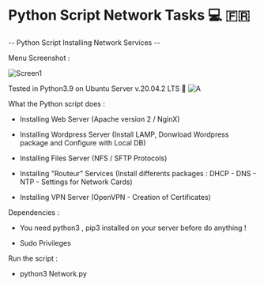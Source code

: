# Python Script Network Tasks  💻   🇫🇷 

-- Python Script Installing Network Services -- 


Menu Screenshot :


![Screen1](https://user-images.githubusercontent.com/86099683/122545336-053eb200-d02e-11eb-9b2c-c138c95d89a7.png)



Tested in Python3.9 on Ubuntu Server v.20.04.2 LTS  🐧 ![A](https://user-images.githubusercontent.com/86099683/123448165-e8305300-d5da-11eb-87f6-0748e581de1b.png)




What the Python script does :


- Installing Web Server (Apache version 2 / NginX)


- Installing Wordpress Server (Install LAMP, Donwload Wordpress package and Configure with Local DB)


- Installing Files Server (NFS / SFTP Protocols)


- Installing "Routeur" Services (Install differents packages : DHCP - DNS - NTP - Settings for Network Cards)


- Installing VPN Server (OpenVPN - Creation of Certificates)




Dependencies :


- You need python3 , pip3 installed on your server before do anything !


- Sudo Privileges




Run the script  :


- python3 Network.py



